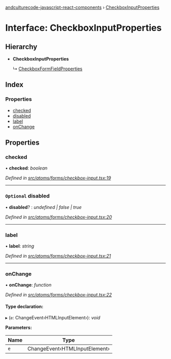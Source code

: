 [andculturecode-javascript-react-components](../README.md) › [CheckboxInputProperties](checkboxinputproperties.md)

# Interface: CheckboxInputProperties

## Hierarchy

* **CheckboxInputProperties**

  ↳ [CheckboxFormFieldProperties](checkboxformfieldproperties.md)

## Index

### Properties

* [checked](checkboxinputproperties.md#checked)
* [disabled](checkboxinputproperties.md#optional-disabled)
* [label](checkboxinputproperties.md#label)
* [onChange](checkboxinputproperties.md#onchange)

## Properties

###  checked

• **checked**: *boolean*

*Defined in [src/atoms/forms/checkbox-input.tsx:19](https://github.com/AndcultureCode/AndcultureCode.JavaScript.React.Components/blob/85bf079/src/atoms/forms/checkbox-input.tsx#L19)*

___

### `Optional` disabled

• **disabled**? : *undefined | false | true*

*Defined in [src/atoms/forms/checkbox-input.tsx:20](https://github.com/AndcultureCode/AndcultureCode.JavaScript.React.Components/blob/85bf079/src/atoms/forms/checkbox-input.tsx#L20)*

___

###  label

• **label**: *string*

*Defined in [src/atoms/forms/checkbox-input.tsx:21](https://github.com/AndcultureCode/AndcultureCode.JavaScript.React.Components/blob/85bf079/src/atoms/forms/checkbox-input.tsx#L21)*

___

###  onChange

• **onChange**: *function*

*Defined in [src/atoms/forms/checkbox-input.tsx:22](https://github.com/AndcultureCode/AndcultureCode.JavaScript.React.Components/blob/85bf079/src/atoms/forms/checkbox-input.tsx#L22)*

#### Type declaration:

▸ (`e`: ChangeEvent‹HTMLInputElement›): *void*

**Parameters:**

Name | Type |
------ | ------ |
`e` | ChangeEvent‹HTMLInputElement› |
